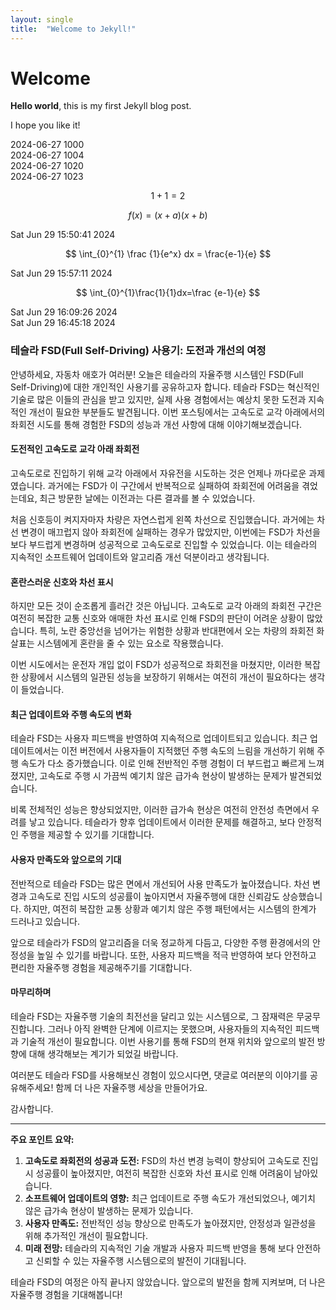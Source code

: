 ```yaml
---
layout: single
title:  "Welcome to Jekyll!"
---
```


# Welcome

**Hello world**, this is my first Jekyll blog post.

I hope you like it!

2024-06-27 1000   
2024-06-27 1004   
2024-06-27 1020   
2024-06-27 1023   

$$
1+1=2
$$    


$$ f(x)=(x+a)(x+b) $$   

Sat Jun 29 15:50:41     2024   

$$ \int_{0}^{1} \frac {1}{e^x} dx = \frac{e-1}{e} $$   

Sat Jun 29 15:57:11     2024    

$$ \int_{0}^{1}\frac{1}{1}dx=\frac {e-1}{e} $$   

Sat Jun 29 16:09:26     2024    
Sat Jun 29 16:45:18     2024

### 테슬라 FSD(Full Self-Driving) 사용기: 도전과 개선의 여정

안녕하세요, 자동차 애호가 여러분! 오늘은 테슬라의 자율주행 시스템인 FSD(Full Self-Driving)에 대한 개인적인 사용기를 공유하고자 합니다. 테슬라 FSD는 혁신적인 기술로 많은 이들의 관심을 받고 있지만, 실제 사용 경험에서는 예상치 못한 도전과 지속적인 개선이 필요한 부분들도 발견됩니다. 이번 포스팅에서는 고속도로 교각 아래에서의 좌회전 시도를 통해 경험한 FSD의 성능과 개선 사항에 대해 이야기해보겠습니다.

#### **도전적인 고속도로 교각 아래 좌회전**

고속도로로 진입하기 위해 교각 아래에서 자유전을 시도하는 것은 언제나 까다로운 과제였습니다. 과거에는 FSD가 이 구간에서 반복적으로 실패하여 좌회전에 어려움을 겪었는데요, 최근 방문한 날에는 이전과는 다른 결과를 볼 수 있었습니다.

처음 신호등이 켜지자마자 차량은 자연스럽게 왼쪽 차선으로 진입했습니다. 과거에는 차선 변경이 매끄럽지 않아 좌회전에 실패하는 경우가 많았지만, 이번에는 FSD가 차선을 보다 부드럽게 변경하며 성공적으로 고속도로로 진입할 수 있었습니다. 이는 테슬라의 지속적인 소프트웨어 업데이트와 알고리즘 개선 덕분이라고 생각됩니다.

#### **혼란스러운 신호와 차선 표시**

하지만 모든 것이 순조롭게 흘러간 것은 아닙니다. 고속도로 교각 아래의 좌회전 구간은 여전히 복잡한 교통 신호와 애매한 차선 표시로 인해 FSD의 판단이 어려운 상황이 많았습니다. 특히, 노란 중앙선을 넘어가는 위험한 상황과 반대편에서 오는 차량의 좌회전 화살표는 시스템에게 혼란을 줄 수 있는 요소로 작용했습니다.

이번 시도에서는 운전자 개입 없이 FSD가 성공적으로 좌회전을 마쳤지만, 이러한 복잡한 상황에서 시스템의 일관된 성능을 보장하기 위해서는 여전히 개선이 필요하다는 생각이 들었습니다.

#### **최근 업데이트와 주행 속도의 변화**

테슬라 FSD는 사용자 피드백을 반영하여 지속적으로 업데이트되고 있습니다. 최근 업데이트에서는 이전 버전에서 사용자들이 지적했던 주행 속도의 느림을 개선하기 위해 주행 속도가 다소 증가했습니다. 이로 인해 전반적인 주행 경험이 더 부드럽고 빠르게 느껴졌지만, 고속도로 주행 시 가끔씩 예기치 않은 급가속 현상이 발생하는 문제가 발견되었습니다.

비록 전체적인 성능은 향상되었지만, 이러한 급가속 현상은 여전히 안전성 측면에서 우려를 낳고 있습니다. 테슬라가 향후 업데이트에서 이러한 문제를 해결하고, 보다 안정적인 주행을 제공할 수 있기를 기대합니다.

#### **사용자 만족도와 앞으로의 기대**

전반적으로 테슬라 FSD는 많은 면에서 개선되어 사용 만족도가 높아졌습니다. 차선 변경과 고속도로 진입 시도의 성공률이 높아지면서 자율주행에 대한 신뢰감도 상승했습니다. 하지만, 여전히 복잡한 교통 상황과 예기치 않은 주행 패턴에서는 시스템의 한계가 드러나고 있습니다.

앞으로 테슬라가 FSD의 알고리즘을 더욱 정교하게 다듬고, 다양한 주행 환경에서의 안정성을 높일 수 있기를 바랍니다. 또한, 사용자 피드백을 적극 반영하여 보다 안전하고 편리한 자율주행 경험을 제공해주기를 기대합니다.

#### **마무리하며**

테슬라 FSD는 자율주행 기술의 최전선을 달리고 있는 시스템으로, 그 잠재력은 무궁무진합니다. 그러나 아직 완벽한 단계에 이르지는 못했으며, 사용자들의 지속적인 피드백과 기술적 개선이 필요합니다. 이번 사용기를 통해 FSD의 현재 위치와 앞으로의 발전 방향에 대해 생각해보는 계기가 되었길 바랍니다.

여러분도 테슬라 FSD를 사용해보신 경험이 있으시다면, 댓글로 여러분의 이야기를 공유해주세요! 함께 더 나은 자율주행 세상을 만들어가요.

감사합니다.

---

**주요 포인트 요약:**

1. **고속도로 좌회전의 성공과 도전:** FSD의 차선 변경 능력이 향상되어 고속도로 진입 시 성공률이 높아졌지만, 여전히 복잡한 신호와 차선 표시로 인해 어려움이 남아있습니다.
2. **소프트웨어 업데이트의 영향:** 최근 업데이트로 주행 속도가 개선되었으나, 예기치 않은 급가속 현상이 발생하는 문제가 있습니다.
3. **사용자 만족도:** 전반적인 성능 향상으로 만족도가 높아졌지만, 안정성과 일관성을 위해 추가적인 개선이 필요합니다.
4. **미래 전망:** 테슬라의 지속적인 기술 개발과 사용자 피드백 반영을 통해 보다 안전하고 신뢰할 수 있는 자율주행 시스템으로의 발전이 기대됩니다.

테슬라 FSD의 여정은 아직 끝나지 않았습니다. 앞으로의 발전을 함께 지켜보며, 더 나은 자율주행 경험을 기대해봅니다!
